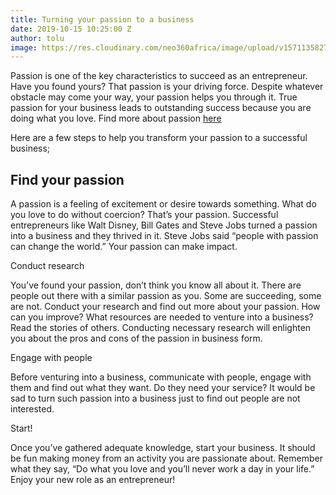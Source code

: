 ```yaml
---
title: Turning your passion to a business
date: 2019-10-15 10:25:00 Z
author: tolu
image: https://res.cloudinary.com/neo360africa/image/upload/v1571135827/NEO360%20BLOG/randalyn-hill-Z1HXJQ2aWIA-unsplash_1_i8kaib.jpg
---
```


Passion is one of the key characteristics to succeed as an entrepreneur. Have you found yours? That passion is your driving force. Despite whatever obstacle may come your way, your passion helps you through it. True passion for your business leads to outstanding success because you are doing what you love. Find more about passion </b><a href="https://www.blog.neo360africa.com/are-you-an-entrepreneur/" rel="follow" target="_self">here</a>

Here are a few steps to help you transform your passion to a successful business;

## **Find your passion** 

A passion is a feeling of excitement or desire towards something. What do you love to do without coercion? That’s your passion. Successful entrepreneurs like Walt Disney, Bill Gates and Steve Jobs turned a passion into a business and they thrived in it. Steve Jobs said “people with passion can change the world.” Your passion can make impact.

Conduct research

You’ve found your passion, don’t think you know all about it. There are people out there with a similar passion as you. Some are succeeding, some are not. Conduct your research and find out more about your passion. How can you improve? What resources are needed to venture into a business? Read the stories of others. Conducting necessary research will enlighten you about the pros and cons of the passion in business form.

Engage with people

Before venturing into a business, communicate with people, engage with them and find out what they want. Do they need your service? It would be sad to turn such passion into a business just to find out people are not interested. 

Start!

Once you’ve gathered adequate knowledge, start your business. It should be fun making money from an activity you are passionate about. Remember what they say, “Do what you love and you’ll never work a day in your life.” Enjoy your new role as an entrepreneur!
